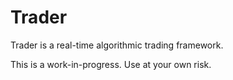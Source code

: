 # Trader

Trader is a real-time algorithmic trading framework.

This is a work-in-progress. Use at your own risk.
